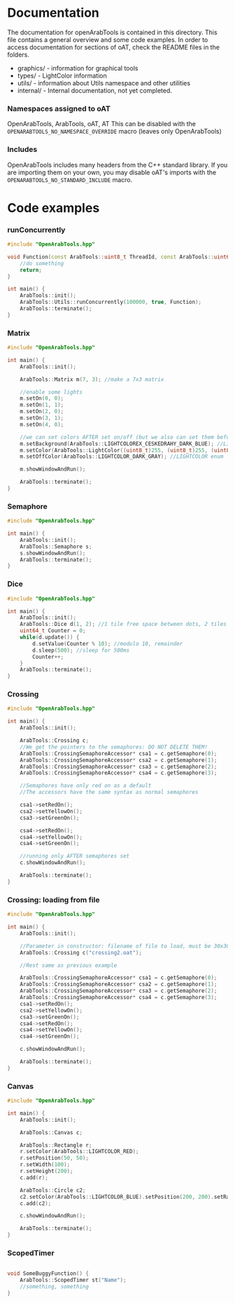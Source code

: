 # Documentation

The documentation for openArabTools is contained in this directory.
This file contains a general overview and some code examples.
In order to access documentation for sections of oAT, check the README files in the folders.

- graphics/ - information for graphical tools
- types/ - LightColor information
- utils/ - information about Utils namespace and other utilities
- internal/ - Internal documentation, not yet completed.

### Namespaces assigned to oAT
OpenArabTools, ArabTools, oAT, AT
This can be disabled with the `OPENARABTOOLS_NO_NAMESPACE_OVERRIDE` macro (leaves only OpenArabTools)

### Includes
OpenArabTools includes many headers from the C++ standard library.
If you are importing them on your own, you may disable oAT's imports with the `OPENARABTOOLS_NO_STANDARD_INCLUDE` macro.

# Code examples
### runConcurrently

```cpp
#include "OpenArabTools.hpp"

void Function(const ArabTools::uint8_t ThreadId, const ArabTools::uint64_t Id) {
	//do something
	return;
}

int main() {
	ArabTools::init();
	ArabTools::Utils::runConcurrently(100000, true, Function);
	ArabTools::terminate();
}
```

### Matrix

```cpp
#include "OpenArabTools.hpp"

int main() {
	ArabTools::init();

	ArabTools::Matrix m(7, 3); //make a 7x3 matrix

	//enable some lights
	m.setOn(0, 0);
	m.setOn(1, 1);
	m.setOn(2, 0);
	m.setOn(3, 1);
	m.setOn(4, 0);

	//we can set colors AFTER set on/off (but we also can set them before)
	m.setBackground(ArabTools::LIGHTCOLOREX_CESKEDRAHY_DARK_BLUE); //LIGHTCOLOREX enum
	m.setColor(ArabTools::LightColor((uint8_t)255, (uint8_t)255, (uint8_t)0)); //convert to uint8_t to trigger correct constructor
	m.setOffColor(ArabTools::LIGHTCOLOR_DARK_GRAY); //LIGHTCOLOR enum

	m.showWindowAndRun();

	ArabTools::terminate();
}
```

### Semaphore

```cpp
#include "OpenArabTools.hpp"

int main() {
	ArabTools::init();
	ArabTools::Semaphore s;
	s.showWindowAndRun();
	ArabTools::terminate();
}
```

### Dice

```cpp
#include "OpenArabTools.hpp"

int main() {
	ArabTools::init();
	ArabTools::Dice d(1, 2); //1 tile free space between dots, 2 tiles padding
	uint64_t Counter = 0;
	while(d.update()) {
		d.setValue(Counter % 10); //modulo 10, remainder
		d.sleep(500); //sleep for 500ms
		Counter++;
	}
	ArabTools::terminate();
}
```

### Crossing

```cpp
#include "OpenArabTools.hpp"

int main() {
	ArabTools::init();

	ArabTools::Crossing c;
	//We get the pointers to the semaphores: DO NOT DELETE THEM!
	ArabTools::CrossingSemaphoreAccessor* csa1 = c.getSemaphore(0);
	ArabTools::CrossingSemaphoreAccessor* csa2 = c.getSemaphore(1);
	ArabTools::CrossingSemaphoreAccessor* csa3 = c.getSemaphore(2);
	ArabTools::CrossingSemaphoreAccessor* csa4 = c.getSemaphore(3);

	//Semaphores have only red on as a default
	//The accessors have the same syntax as normal semaphores

	csa1->setRedOn();
	csa2->setYellowOn();
	csa3->setGreenOn();

	csa4->setRedOn();
	csa4->setYellowOn();
	csa4->setGreenOn();

	//running only AFTER semaphores set
	c.showWindowAndRun();

	ArabTools::terminate();
}
```

###	Crossing: loading from file

```cpp
#include "OpenArabTools.hpp"

int main() {
	ArabTools::init();

	//Parameter in constructor: filename of file to load, must be 30x30 text file
	ArabTools::Crossing c("crossing2.oat");

	//Rest same as previous example

	ArabTools::CrossingSemaphoreAccessor* csa1 = c.getSemaphore(0);
	ArabTools::CrossingSemaphoreAccessor* csa2 = c.getSemaphore(1);
	ArabTools::CrossingSemaphoreAccessor* csa3 = c.getSemaphore(2);
	ArabTools::CrossingSemaphoreAccessor* csa4 = c.getSemaphore(3);
	csa1->setRedOn();
	csa2->setYellowOn();
	csa3->setGreenOn();
	csa4->setRedOn();
	csa4->setYellowOn();
	csa4->setGreenOn();

	c.showWindowAndRun();

	ArabTools::terminate();
}
```

### Canvas

```cpp
#include "OpenArabTools.hpp"

int main() {
	ArabTools::init();

	ArabTools::Canvas c;

	ArabTools::Rectangle r;
	r.setColor(ArabTools::LIGHTCOLOR_RED);
	r.setPosition(50, 50);
	r.setWidth(100);
	r.setHeight(200);
	c.add(r);

	ArabTools::Circle c2;
	c2.setColor(ArabTools::LIGHTCOLOR_BLUE).setPosition(200, 200).setRadius(100);
	c.add(c2);

	c.showWindowAndRun();

	ArabTools::terminate();
}
```

### ScopedTimer

```cpp

void SomeBuggyFunction() {
	ArabTools::ScopedTimer st("Name");
	//something, something
}

```